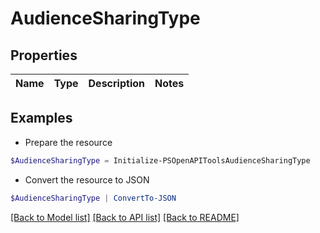 # AudienceSharingType
## Properties

Name | Type | Description | Notes
------------ | ------------- | ------------- | -------------

## Examples

- Prepare the resource
```powershell
$AudienceSharingType = Initialize-PSOpenAPIToolsAudienceSharingType 
```

- Convert the resource to JSON
```powershell
$AudienceSharingType | ConvertTo-JSON
```

[[Back to Model list]](../README.md#documentation-for-models) [[Back to API list]](../README.md#documentation-for-api-endpoints) [[Back to README]](../README.md)

